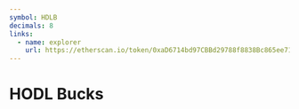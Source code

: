 ```yaml
---
symbol: HDLB
decimals: 8
links:
  - name: explorer
    url: https://etherscan.io/token/0xaD6714bd97CBBd29788f8838Bc865ee71b843Eb8
---
```


# HODL Bucks
